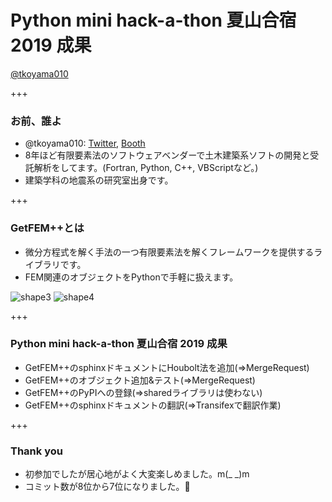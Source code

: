 # Python mini hack-a-thon 夏山合宿 2019 成果

[@tkoyama010](https://twitter.com/tkoyama010)

+++

### お前、誰よ

- @tkoyama010: [Twitter](https://twitter.com/tkoyama010), [Booth](https://tkoyama010.booth.pm/)
- 8年ほど有限要素法のソフトウェアベンダーで土木建築系ソフトの開発と受託解析をしてます。(Fortran, Python, C++, VBScriptなど。)
- 建築学科の地震系の研究室出身です。

+++

### GetFEM++とは

- 微分方程式を解く手法の一つ有限要素法を解くフレームワークを提供するライブラリです。
- FEM関連のオブジェクトをPythonで手軽に扱えます。

![shape3](http://getfem.org/_images/shape3.png)
![shape4](http://getfem.org/_images/shape4.png)

+++

### Python mini hack-a-thon 夏山合宿 2019 成果
- GetFEM++のsphinxドキュメントにHoubolt法を追加(=>MergeRequest)
- GetFEM++のオブジェクト追加&テスト(=>MergeRequest)
- GetFEM++のPyPIへの登録(=>sharedライブラリは使わない)
- GetFEM++のsphinxドキュメントの翻訳(=>Transifexで翻訳作業)

+++

### Thank you
- 初参加でしたが居心地がよく大変楽しめました。m(_ _)m
- コミット数が8位から7位になりました。🎉
